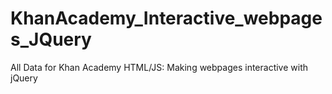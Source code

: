 # KhanAcademy_Interactive_webpages_JQuery
All Data for Khan Academy HTML/JS: Making webpages interactive with jQuery

